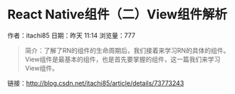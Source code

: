 # React Native组件（二）View组件解析
作者：itachi85
日期：昨天 11:14
浏览量：777
> 简介：了解了RN的组件的生命周期后，我们接着来学习RN的具体的组件。View组件是最基本的组件，也是首先要掌握的组件，这一篇我们来学习View组件。

 链接：http://blog.csdn.net/itachi85/article/details/73773243
